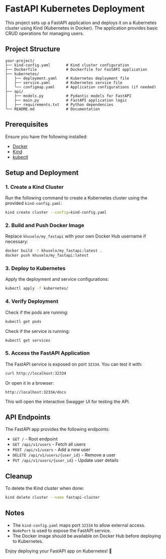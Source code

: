 # FastAPI Kubernetes Deployment

This project sets up a FastAPI application and deploys it on a Kubernetes cluster using Kind (Kubernetes in Docker). The application provides basic CRUD operations for managing users.

## Project Structure
```
your-project/
├── kind-config.yaml       # Kind cluster configuration
├── Dockerfile             # Dockerfile for FastAPI application
├── kubernetes/
│   ├── deployment.yaml    # Kubernetes deployment file
│   ├── service.yaml       # Kubernetes service file
│   └── configmap.yaml     # Application configurations (if needed)
├── api/
│   ├── models.py          # Pydantic models for FastAPI
│   ├── main.py            # FastAPI application logic
│   ├── requirements.txt   # Python dependencies
└── README.md              # Documentation
```

## Prerequisites
Ensure you have the following installed:
- [Docker](https://www.docker.com/)
- [Kind](https://kind.sigs.k8s.io/)
- [kubectl](https://kubernetes.io/docs/tasks/tools/)

## Setup and Deployment

### 1. Create a Kind Cluster
Run the following command to create a Kubernetes cluster using the provided `kind-config.yaml`:
```sh
kind create cluster --config=kind-config.yaml
```

### 2. Build and Push Docker Image
Replace `khuselo/my_fastapi` with your own Docker Hub username if necessary:
```sh
docker build -t khuselo/my_fastapi:latest .
docker push khuselo/my_fastapi:latest
```

### 3. Deploy to Kubernetes
Apply the deployment and service configurations:
```sh
kubectl apply -f kubernetes/
```

### 4. Verify Deployment
Check if the pods are running:
```sh
kubectl get pods
```
Check if the service is running:
```sh
kubectl get services
```

### 5. Access the FastAPI Application
The FastAPI service is exposed on port `32334`. You can test it with:
```sh
curl http://localhost:32334
```
Or open it in a browser:
```
http://localhost:32334/docs
```
This will open the interactive Swagger UI for testing the API.

## API Endpoints
The FastAPI app provides the following endpoints:

- `GET /` - Root endpoint
- `GET /api/v1/users` - Fetch all users
- `POST /api/v1/users` - Add a new user
- `DELETE /api/v1/users/{user_id}` - Remove a user
- `PUT /api/v1/users/{user_id}` - Update user details

## Cleanup
To delete the Kind cluster when done:
```sh
kind delete cluster --name fastapi-cluster
```

## Notes
- The `kind-config.yaml` maps port `32334` to allow external access.
- `NodePort` is used to expose the FastAPI service.
- The Docker image should be available on Docker Hub before deploying to Kubernetes.

Enjoy deploying your FastAPI app on Kubernetes! 🚀


